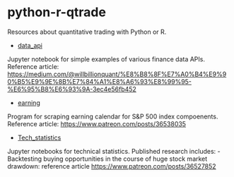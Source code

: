 # python-r-qtrade
Resources about quantitative trading with Python or R.

* [data_api](https://github.com/willbillionquant/python-r-qtrade/tree/master/data_api)

Jupyter notebook for simple examples of various finance data APIs. Reference article:
https://medium.com/@willbillionquant/%E8%B8%8F%E7%A0%B4%E9%90%B5%E9%9E%8B%E7%84%A1%E8%A6%93%E8%99%95-%E6%95%B8%E6%93%9A-3ec4e56fb452

* [earning](https://github.com/willbillionquant/python-r-qtrade/tree/master/earning)

Program for scraping earning calendar for S&P 500 index compoenents. Reference article:
https://www.patreon.com/posts/36538035

* [Tech_statistics](https://github.com/willbillionquant/python-r-qtrade/tree/master/tech_statistics)

Jupyter notebooks for technical statistics. Published research includes:
	- Backtesting buying opportunities in the course of huge stock market drawdown: reference article
	  https://www.patreon.com/posts/36527852